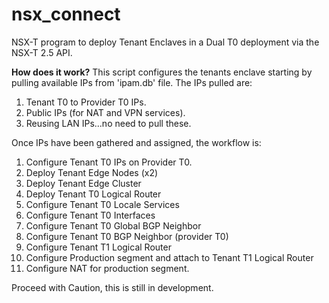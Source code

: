 # nsx_connect
NSX-T program to deploy Tenant Enclaves in a Dual T0 deployment via the NSX-T 2.5 API.

**How does it work?**
This script configures the tenants enclave starting by pulling available IPs from 'ipam.db' file.  The IPs pulled are:
1.  Tenant T0 to Provider T0 IPs.
2.  Public IPs (for NAT and VPN services).
3.  Reusing LAN IPs...no need to pull these.

Once IPs have been gathered and assigned, the workflow is:
1.  Configure Tenant T0 IPs on Provider T0.
2.  Deploy Tenant Edge Nodes (x2)
3.  Deploy Tenant Edge Cluster
4.  Deploy Tenant T0 Logical Router
5.  Configure Tenant T0 Locale Services
6.  Configure Tenant T0 Interfaces
7.  Configure Tenant T0 Global BGP Neighbor
8.  Configure Tenant T0 BGP Neighbor (provider T0)
9.  Configure Tenant T1 Logical Router
10. Configure Production segment and attach to Tenant T1 Logical Router
11. Configure NAT for production segment.

Proceed with Caution, this is still in development.




